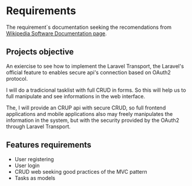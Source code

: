 # Requirements

The requirement`s documentation seeking the recomendations from [Wikipedia Software Documentation page](https://en.wikipedia.org/wiki/Software_documentation).

## Projects objective

An exiercise to see how to implement the Laravel Transport, the Laravel's official feature to enables secure api's connection based on OAuth2 protocol.

I will do a tradicional tasklist with full CRUD in forms. So this will help us to full manipulate and see informations in the web interface.

The, I will provide an CRUP api with secure CRUD, so full frontend applications and mobile applications also may freely manipulates the information in the system, but with the security provided by the OAuth2 through Laravel Transport.

## Features requirements

* User registering
* User login
* CRUD web seeking good practices of the MVC pattern
* Tasks as models